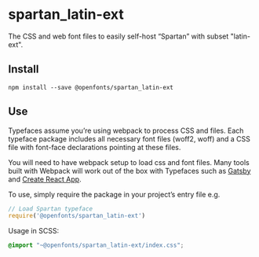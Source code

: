 
# spartan_latin-ext

The CSS and web font files to easily self-host “Spartan” with subset "latin-ext".

## Install

`npm install --save @openfonts/spartan_latin-ext`

## Use

Typefaces assume you’re using webpack to process CSS and files. Each typeface
package includes all necessary font files (woff2, woff) and a CSS file with
font-face declarations pointing at these files.

You will need to have webpack setup to load css and font files. Many tools built
with Webpack will work out of the box with Typefaces such as [Gatsby](https://github.com/gatsbyjs/gatsby)
and [Create React App](https://github.com/facebookincubator/create-react-app).

To use, simply require the package in your project’s entry file e.g.

```javascript
// Load Spartan typeface
require('@openfonts/spartan_latin-ext')
```

Usage in SCSS:
```scss
@import "~@openfonts/spartan_latin-ext/index.css";
```
